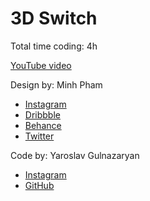 # 3D Switch

Total time coding: 4h

[YouTube video](https://youtu.be/qA1yys7xgaw)

Design by: Minh Pham

- [Instagram](https://www.instagram.com/minhpham.design/)
- [Dribbble](https://dribbble.com/phamduyminh)
- [Behance](https://www.behance.net/phamduyminh)
- [Twitter](https://twitter.com/minhbeardy)

Code by: Yaroslav Gulnazaryan

- [Instagram](https://www.instagram.com/frontend_sensei/)
- [GitHub](https://github.com/frontend-sensei)
